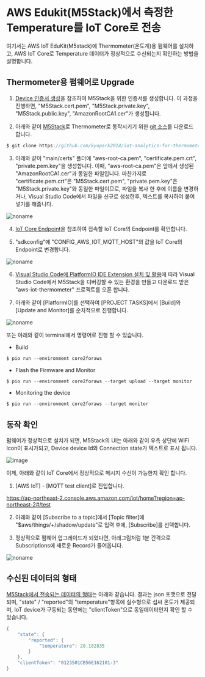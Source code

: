#  AWS Edukit(M5Stack)에서 측정한 Temperature를 IoT Core로 전송

여기서는 AWS IoT EduKit(M5stack)에 Thermometer(온도계)용 펌웨어를 설치하고, AWS IoT Core로 Temperature 데이터가 정상적으로 수신되는지 확인하는 방법을 설명합니다. 

## Thermometer용 펌웨어로 Upgrade
 
1) [Device 인증서 생성](https://github.com/kyopark2014/IoT-Core-Contents/blob/main/certification.md)을 참조하여 M5Stack을 위한 인증서를 생성합니다. 이 과정을 진행하면, "M5Stack.cert.pem", "M5Stack.private.key", "M5Stack.public.key", "AmazonRootCA1.cer"가 생성됩니다.

2) 아래와 같이 [M5Stack](https://github.com/kyopark2014/IoT-Core-Contents/blob/main/m5stack.md)로 Thermometer로 동작시키기 위한 [git 소스](https://github.com/kyopark2014/iot-analytics-for-thermometer)를 다운로드 합니다. 

```c
$ git clone https://github.com/kyopark2014/iot-analytics-for-thermometer
```

3) 아래와 같이 "main/certs" 폴더에 "aws-root-ca.pem", "certificate.pem.crt", "private.pem.key"을 생성합니다. 이때, "aws-root-ca.pem"은 앞에서 생성된 "AmazonRootCA1.cer"과 동일한 파일입니다. 마찬가지로 "certificate.pem.crt"은 "M5Stack.cert.pem", "private.pem.key"은 "M5Stack.private.key"와 동일한 파일이므로, 파일을 복사 한 후에 이름을 변경하거나, Visual Studio Code에서 파일을 신규로 생성한후, 텍스트를 복사하여 붙여넣기를 해줍니다. 

![noname](https://user-images.githubusercontent.com/52392004/170308677-41474fe7-935c-40c0-ac0d-1b8051000751.png)

4) [IoT Core Endpoint](https://github.com/kyopark2014/IoT-Core-Contents/blob/main/endpoint.md)을 참조하여 접속할 IoT Core의 Endpoint를 확인합니다.

5) "sdkconfig"에 "CONFIG_AWS_IOT_MQTT_HOST"의 값을 IoT Core의 Endpoint로 변경합니다.

![noname](https://user-images.githubusercontent.com/52392004/170382445-dd3aec37-cde7-49aa-8b75-a42e66c81471.png)


6) [Visual Studio Code에 PlatformIO IDE Extension 설치 및 활용](https://github.com/kyopark2014/IoT-Core-Contents/blob/main/edukit-platformio.md)에 따라 Visual Studio Code에서 M5Stack을 디버깅할 수 있는 환경을 만들고 다운로드 받은 "aws-iot-thermometer" 프로젝트를 오픈 합니다.

7) 아래와 같이 [PlatformIO]를 선택하여 [PROJECT TASKS]에서 [Build]와 [Update and Monitor]를 순차적으로 진행합니다. 

![noname](https://user-images.githubusercontent.com/52392004/170312397-c3d7a1f8-5823-4668-acb9-ceedb26376c9.png)

또는 아래와 같이 terminal에서 명령어로 진행 할 수 있습니다. 

-  Build

```c
$ pio run --environment core2foraws
```


- Flash the Firmware and Monitor

```c
$ pio run --environment core2foraws --target upload --target monitor 
```

- Monitoring the device

```c
$ pio run --environment core2foraws --target monitor
```

## 동작 확인

펌웨어가 정상적으로 설치가 되면, M5Stack의 UI는 아래와 같이 우측 상단에 WiFi Icon이 표시가되고, Device device Id와 Connection state가 텍스트로 표시 됩니다.

![image](https://user-images.githubusercontent.com/52392004/171019447-2e9ceed9-4191-4416-8574-203fd18094c6.png)


이제, 아래와 같이 IoT Core에서 정상적으로 메시지 수신이 가능한지 확인 합니다. 


1) [AWS IoT] - [MQTT test client]로 진입합니다. 

https://ap-northeast-2.console.aws.amazon.com/iot/home?region=ap-northeast-2#/test

2) 아래와 같이 [Subscribe to a topic]에서 [Topic filter]에 "$aws/things/+/shadow/update"로 입력 후에, [Subscribe]를 선택합니다. 

3) 정상적으로 펌웨어 업그레이드가 되었다면, 아래그림처럼 1분 간격으로 Subscriptions에 새로운 Record가 들어옵니다.

![noname](https://user-images.githubusercontent.com/52392004/171017429-afe154c0-3d24-4ca5-b387-50bedaeea259.png)


## 수신된 데이터의 형태 

[M5Stack에서 전송되는 데이터의 형태](https://github.com/kyopark2014/IoT-Core-Contents/blob/main/edukit-thermostat.md)는 아래와 같습니다. 결과는 json 포맷으로 전달되며, "state" / "reported"의 "temperature"항목에 실수형으로 섭씨 온도가 제공되며, IoT device가 구동되는 동안에는 "clientToken"으로 동일데이터인지 확인 할 수 있습니다. 

```java
{
    "state": {
        "reported": {
            "temperature": 20.182835
        }
    },
    "clientToken": "0123501CB56E162101-3"
}
```
